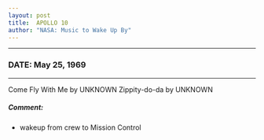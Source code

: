 ```yaml
---
layout: post
title:  APOLLO 10
author: "NASA: Music to Wake Up By"
---
```


----
### DATE: May 25, 1969
----
Come Fly With Me by UNKNOWN
Zippity-do-da by UNKNOWN

##### Comment:
* wakeup from crew to Mission Control
